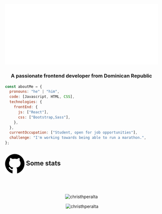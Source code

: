 ![](./Christh.svg)

<h3 align="center">A passionate frontend developer from Dominican Republic</h3>

```javascript
const aboutMe = {
  pronouns: "he" | "him",
  code: [Javascript, HTML, CSS],
  technologies: {
    frontEnd: {
      js: ["React"],
      css: ["Bootstrap,Sass"],
    },
  },
  currentOccupation: ["Student, open for job opportunities"],
  challenge: "I'm working towards being able to run a marathon.",
};
```

<h2> <img align="center" src="./github.png" alt="christhperalta"/> Some stats </h2>

</br></br>

<div align="center">
   <p><img align="center" src="https://github-readme-stats.vercel.app/api/top-langs?username=christhperalta&show_icons=true&locale=en&layout=compact&theme=dracula" alt="christhperalta" /></p>
   
<p>&nbsp;<img align="center" src="https://github-readme-stats.vercel.app/api?username=christhperalta&show_icons=true&&theme=dracula&locale=en" alt="christhperalta" /></p>
 </div>
